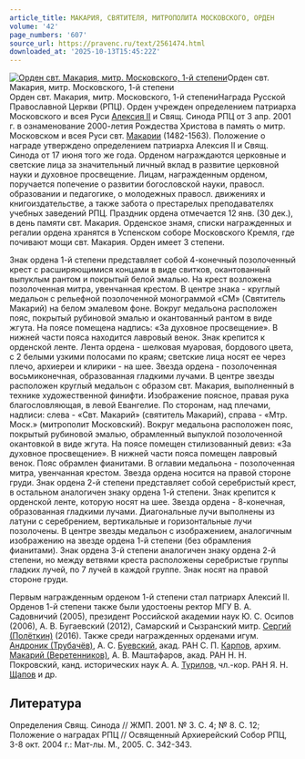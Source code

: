 ```yaml
---
article_title: МАКАРИЯ, СВЯТИТЕЛЯ, МИТРОПОЛИТА МОСКОВСКОГО, ОРДЕН
volume: '42'
page_numbers: '607'
source_url: https://pravenc.ru/text/2561474.html
downloaded_at: '2025-10-13T15:45:22Z'
---
```


[![Орден свт. Макария, митр. Московского, 1-й степени](https://pravenc.ru/data/2020/06/21/1236347699/i200.jpg "Кликните для увеличения картинки")](https://pravenc.ru/data/2020/06/21/1236347699/i400.jpg)Орден свт. Макария, митр. Московского, 1-й степени  
Орден свт. Макария, митр. Московского, 1-й степениНаграда Русской Православной Церкви (РПЦ). Орден учрежден определением патриарха Московского и всея Руси [Алексия II](<https://pravenc.ru/text/АЛЕКСИЙ II.html>) и Свящ. Синода РПЦ от 3 апр. 2001 г. в ознаменование 2000-летия Рождества Христова в память о митр. Московском и всея Руси свт. [Макарии](https://pravenc.ru/text/Макарий.html) (1482-1563). Положение о награде утверждено определением патриарха Алексия II и Свящ. Синода от 17 июня того же года. Орденом награждаются церковные и светские лица за значительный личный вклад в развитие церковной науки и духовное просвещение. Лицам, награжденным орденом, поручается попечение о развитии богословской науки, правосл. образовании и педагогике, о молодежных правосл. движениях и книгоиздательстве, а также забота о престарелых преподавателях учебных заведений РПЦ. Праздник ордена отмечается 12 янв. (30 дек.), в день памяти свт. Макария. Орденское знамя, списки награжденных и регалии ордена хранятся в Успенском соборе Московского Кремля, где почивают мощи свт. Макария. Орден имеет 3 степени.

Знак ордена 1-й степени представляет собой 4-конечный позолоченный крест с расширяющимися концами в виде свитков, окантованный выпуклым рантом и покрытый белой эмалью. На крест возложена позолоченная митра, увенчанная 
крестом. В центре знака - круглый медальон с рельефной позолоченной монограммой «СМ» (Святитель Макарий) на белом эмалевом фоне. Вокруг медальона расположен пояс, покрытый рубиновой эмалью и окантованный рантом в виде жгута. На поясе помещена надпись: «За духовное просвещение». В нижней части пояса находится лавровый венок. Знак крепится к орденской ленте. Лента ордена - шелковая муаровая, бордового цвета, с 2 белыми узкими полосами по краям; светские лица носят ее через плечо, архиереи и клирики - на шее. Звезда ордена - позолоченная восьмиконечная, образованная гладкими лучами. В центре звезды расположен круглый медальон с образом свт. Макария, выполненный в технике художественной финифти. Изображение поясное, правая рука благословляющая, в левой Евангелие. По сторонам, над плечами, надписи: слева - «Свт. Макарий» (святитель Макарий), справа - «Мтр. Моск.» (митрополит Московский). Вокруг медальона расположен пояс, покрытый рубиновой эмалью, обрамленный выпуклой позолоченной окантовкой в виде жгута. На поясе помещен стилизованный девиз: «За духовное просвещение». В нижней части пояса помещен лавровый венок. Пояс обрамлен фианитами. В оглавии медальона - позолоченная митра, увенчанная крестом. Звезда ордена носится на правой стороне груди. Знак ордена 2-й степени представляет собой серебристый крест, в остальном аналогичен знаку ордена 1-й степени. Знак крепится к орденской ленте, которую носят на шее. Звезда ордена - 8-конечная, образованная гладкими лучами. Диагональные лучи выполнены из латуни с серебрением, вертикальные и горизонтальные лучи позолочены. В центре звезды медальон с изображением, аналогичным изображению на звезде ордена 1-й степени (без обрамления фианитами). Знак ордена 3-й степени аналогичен знаку ордена 2-й степени, но между ветвями креста расположены серебристые группы гладких лучей, по 7 лучей в каждой группе. Знак носят на правой стороне груди.

Первым награжденным орденом 1-й степени стал патриарх Алексий II. Орденов 1-й степени также были удостоены ректор МГУ В. А. Садовничий (2005), президент Российской академии наук Ю. С. Осипов (2006), А. В. Бугаевский (2012), Самарский и Сызранский митр. [Сергий (Полёткин)](<https://pravenc.ru/text/Сергий (Полёткин).html>) (2016). Также среди награжденных орденами игум. [Андроник (Трубачёв)](<https://pravenc.ru/text/Андроник (Трубачёв).html>), А. С. [Буевский](https://pravenc.ru/text/Буевский.html), акад. РАН С. П. [Карпов](https://pravenc.ru/text/Карпов.html), архим. [Макарий (Веретенников)](<https://pravenc.ru/text/Макарий (Веретенников).html>), А. В. Маштафаров, акад. РАН Н. Н. Покровский, канд. исторических наук А. А. [Турилов](https://pravenc.ru/text/Турилов.html), чл.-кор. РАН Я. Н. [Щапов](https://pravenc.ru/text/Щапов.html) и др.

## Литература

Определения Свящ. Синода // ЖМП. 2001. № 3. С. 4; № 8. С. 12; Положение о наградах РПЦ // Освященный Архиерейский Собор РПЦ, 3-8 окт. 2004 г.: Мат-лы. М., 2005. С. 342-343.
